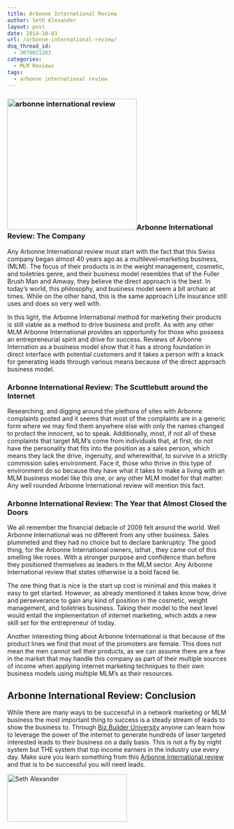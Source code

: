 ```yaml
---
title: Arbonne International Review
author: Seth Alexander
layout: post
date: 2014-10-03
url: /arbonne-international-review/
dsq_thread_id:
  - 3078021263
categories:
  - MLM Reviews
tags:
  - arbonne international review
---
```

### [<img class="alignleft size-medium wp-image-1538" src="http://sethaalexander.com/wp-content/uploads/2014/10/arbonne-international-review-296x300.jpg" alt="arbonne international review" width="296" height="300" />][1]Arbonne International Review: The Company

Any Arbonne International review must start with the fact that this Swiss company began almost 40 years ago as a multilevel–marketing business, (MLM). The focus of their products is in the weight management, cosmetic, and toiletries genre, and their business model resembles that of the Fuller Brush Man and Amway, they believe the direct approach is the best. In today’s world, this philosophy, and business model seem a bit archaic at times. While on the other hand, this is the same approach Life insurance still uses and does so very well with.

In this light, the Arbonne International method for marketing their products is still viable as a method to drive business and profit. As with any other MLM Arbonne International provides an opportunity for those who possess an entrepreneurial spirit and drive for success. Reviews of Arbonne Internation as a business model show that it has a strong foundation in direct interface with potential customers and it takes a person with a knack for generating leads through various means because of the direct approach business model.

### Arbonne International Review: The Scuttlebutt around the Internet

Researching, and digging around the plethora of sites with Arbonne complaints posted and it seems that most of the complaints are in a generic form where we may find them anywhere else with only the names changed to protect the innocent, so to speak. Additionally, most, if not all of these complaints that target MLM’s come from individuals that, at first, do not have the personality that fits into the position as a sales person, which means they lack the drive, ingenuity, and wherewithal, to survive in a strictly commission sales environment. Face it, those who thrive in this type of environment do so because they have what it takes to make a living with an MLM business model like this one, or any other MLM model for that matter. Any well rounded Arbonne International review will mention this fact.

### Arbonne International Review: The Year that Almost Closed the Doors

We all remember the financial debacle of 2009 felt around the world. Well Arbonne International was no different from any other business. Sales plummeted and they had no choice but to declare bankruptcy. The good thing, for the Arbonne International owners, isthat , they came out of this smelling like roses. With a stronger purpose and confidence than before they positioned themselves as leaders in the MLM sector. Any Arbonne International review that states otherwise is a bold faced lie.

The one thing that is nice is the start up cost is minimal and this makes it easy to get started. However, as already mentioned it takes know how, drive and perseverance to gain any kind of position in the cosmetic, weight management, and toiletries business. Taking their model to the next level would entail the implementation of internet marketing, which adds a new skill set for the entrepreneur of today.

Another interesting thing about Arbonne International is that because of the product lines we find that most of the promoters are female. This does not mean the men cannot sell their products, as we can assume there are a few in the market that may handle this company as part of their multiple sources of income when applying internet marketing techniques to their own business models using multiple MLM’s as their resources.

## Arbonne International Review: Conclusion

While there are many ways to be successful in a network marketing or MLM business the most important thing to success is a steady stream of leads to show the business to. Through [Biz Builder University][2] anyone can learn how to leverage the power of the internet to generate hundreds of laser targeted interested leads to their business on a daily basis. This is not a fly by night system but THE system that top income earners in the industry use every day. Make sure you learn something from this [Arbonne International review][2] and that is to be successful you will need leads.

[<img class="alignleft size-full wp-image-602" src="http://sethaalexander.com/wp-content/uploads/2012/09/signature.png" alt="Seth Alexander" width="274" height="109" />][3]

 [1]: http://sethaalexander.com/wp-content/uploads/2014/10/arbonne-international-review.jpg
 [2]: http://sethalexander.bizbuilderuniversity.com/?t=saa-arbonne-international-review
 [3]: http://sethaalexander.com/about-seth/ "Bio"